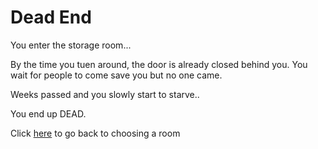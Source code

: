 # Dead End 

You enter the storage room... 

By the time you tuen around, the door is already closed behind you. You wait for people to come save you but no one came. 

Weeks passed and you slowly start to starve.. 

You end up DEAD. 

Click [here](../two/what-room.md) to go back to choosing a room 
